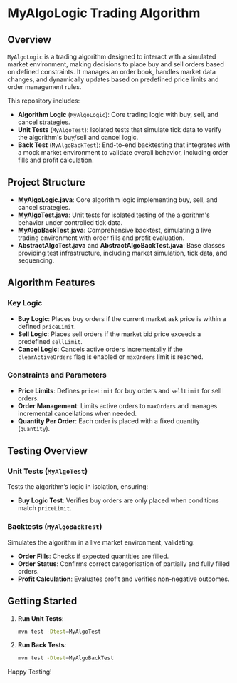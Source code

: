 
# MyAlgoLogic Trading Algorithm

## Overview

`MyAlgoLogic` is a trading algorithm designed to interact with a simulated market environment, making decisions to place buy and sell orders based on defined constraints. It manages an order book, handles market data changes, and dynamically updates based on predefined price limits and order management rules.

This repository includes:
- **Algorithm Logic** (`MyAlgoLogic`): Core trading logic with buy, sell, and cancel strategies.
- **Unit Tests** (`MyAlgoTest`): Isolated tests that simulate tick data to verify the algorithm's buy/sell and cancel logic.
- **Back Test** (`MyAlgoBackTest`): End-to-end backtesting that integrates with a mock market environment to validate overall behavior, including order fills and profit calculation.

## Project Structure

- **MyAlgoLogic.java**: Core algorithm logic implementing buy, sell, and cancel strategies.
- **MyAlgoTest.java**: Unit tests for isolated testing of the algorithm's behavior under controlled tick data.
- **MyAlgoBackTest.java**: Comprehensive backtest, simulating a live trading environment with order fills and profit evaluation.
- **AbstractAlgoTest.java** and **AbstractAlgoBackTest.java**: Base classes providing test infrastructure, including market simulation, tick data, and sequencing.

## Algorithm Features

### Key Logic
- **Buy Logic**: Places buy orders if the current market ask price is within a defined `priceLimit`.
- **Sell Logic**: Places sell orders if the market bid price exceeds a predefined `sellLimit`.
- **Cancel Logic**: Cancels active orders incrementally if the `clearActiveOrders` flag is enabled or `maxOrders` limit is reached.

### Constraints and Parameters
- **Price Limits**: Defines `priceLimit` for buy orders and `sellLimit` for sell orders.
- **Order Management**: Limits active orders to `maxOrders` and manages incremental cancellations when needed.
- **Quantity Per Order**: Each order is placed with a fixed quantity (`quantity`).

## Testing Overview

### Unit Tests (`MyAlgoTest`)
Tests the algorithm’s logic in isolation, ensuring:
- **Buy Logic Test**: Verifies buy orders are only placed when conditions match `priceLimit`.

### Backtests (`MyAlgoBackTest`)
Simulates the algorithm in a live market environment, validating:
- **Order Fills**: Checks if expected quantities are filled.
- **Order Status**: Confirms correct categorisation of partially and fully filled orders.
- **Profit Calculation**: Evaluates profit and verifies non-negative outcomes.

## Getting Started

1. **Run Unit Tests**:
   ```bash
   mvn test -Dtest=MyAlgoTest
2. **Run Back Tests**:
   ```bash
   mvn test -Dtest=MyAlgoBackTest
   
Happy Testing!

